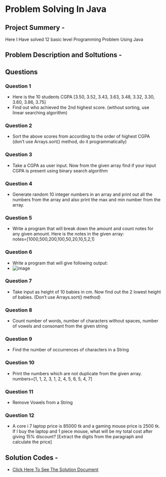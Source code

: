 # Problem Solving In Java

## Project Summery -
 Here I Have solved 12 basic level Programming Problem Using Java

 ## Problem Description and Soltutions -
   ## Questions
   ### Question 1
   -  Here is the 10 students CGPA [3.50, 3.52, 3.43, 3.63, 3.48, 3.32, 3.30, 3.60, 3.86, 3.75]
   - Find out who achieved the 2nd highest score. (without sorting, use linear searching algorithm)
   ### Question 2
   -  Sort the above scores from according to the order of highest CGPA (don’t use Arrays.sort() method, do it programmatically)
   ### Question 3
   -  Take a CGPA as user input. Now from the given array find if your input CGPA is present using binary search algorithm
      
  ### Question 4
   - Generate random 10 integer numbers in an array and print out all the numbers from the array and also print the max and min number from the array.

  ### Question 5
   - Write a program that will break down the amount and count notes for any given amount. Here is the notes in the given array:    
notes=[1000,500,200,100,50,20,10,5,2,1]

   ### Question 6
   - Write a program that will give following output:  
   - ![image](https://github.com/user-attachments/assets/9115f2ab-e838-4e83-bdc2-0db4c26c3a11)

  ### Question 7
   - Take input as height of 10 babies in cm. Now find out the 2 lowest height of babies. (Don’t use Arrays.sort() method)
  ### Question 8
  - Count number of words, number of characters without spaces, number of vowels and consonant from the given string
  ### Question 9 
  - Find the number of occurrences of characters in a String
   ### Question 10
   - Print the  numbers which are not duplicate from the given array. 
numbers=[1, 1, 2, 3, 1, 2, 4, 5, 6, 5, 4, 7]
  ### Question 11
  - Remove Vowels from a String
   ### Question 12
   - A core i 7 laptop price is 85000 tk and a gaming mouse price is 2500 tk. If I buy the laptop and 1 piece mouse, what will be my total cost after giving 15% discount? [Extract the digits from the paragraph and calculate the price]

   ## Solution Codes -
 - [Click Here To See The Solution Document](https://docs.google.com/document/d/10otlwVuxS67WUWe2gvgaZWC6V_TL8AXSRg9miniAAV4/edit?usp=sharing)
